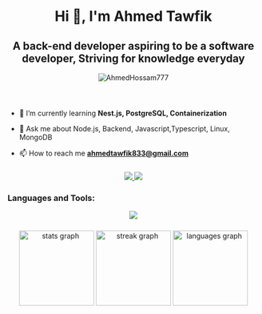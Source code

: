 <h1 align="center">Hi 👋, I'm Ahmed Tawfik</h1>

###

<h2 align="center">A back-end developer aspiring to be a software developer, Striving for knowledge everyday</h2>

<p align="center"> <img src="https://komarev.com/ghpvc/?username=freygold&label=Profile%20views&color=0e75b6&style=flat" alt="AhmedHossam777"/> </p>

###

<br clear="both">

- 🌱 I’m currently learning **Nest.js, PostgreSQL, Containerization**
 
- 💬 Ask me about Node.js, Backend, Javascript,Typescript, Linux, MongoDB

- 📫 How to reach me **ahmedtawfik833@gmail.com**



###

<div align="center">
  <a href="mailto:ahmedtawfik833@gmail.com" target="_blank">
    <img src="https://skillicons.dev/icons?i=gmail&perline=7" />
  </a>
  <a href="https://linkedin.com/in/ahmed-tawfik-458353165/" target="_blank">
    <img src="https://skillicons.dev/icons?i=linkedin&perline=7" />
  </a>
</div>

###
<h3 align="left">Languages and Tools:</h3>
<p align="center">
  <a href="https://skillicons.dev">
    <img src="https://skillicons.dev/icons?i=nodejs,expressjs,js,ts,nestjs,mongodb,git,linux,postgres,css,html,postman,py,cpp,docker&perline=5" />
  </a>
</p>

###

<div align="center">
  <img src="https://github-readme-stats.vercel.app/api?username=freygold&hide_title=false&hide_rank=false&show_icons=true&include_all_commits=true&count_private=true&disable_animations=false&theme=dark&locale=en&hide_border=false" height="150" alt="stats graph"  />
  <img src="https://streak-stats.demolab.com?user=freygold&locale=en&mode=daily&theme=dark&hide_border=false&border_radius=5" height="150" alt="streak graph"  />
  <img src="https://github-readme-stats.vercel.app/api/top-langs?username=freygold&locale=en&hide_title=false&layout=compact&card_width=320&langs_count=5&theme=dark&hide_border=false" height="150" alt="languages graph"  />
</div>

###

###

